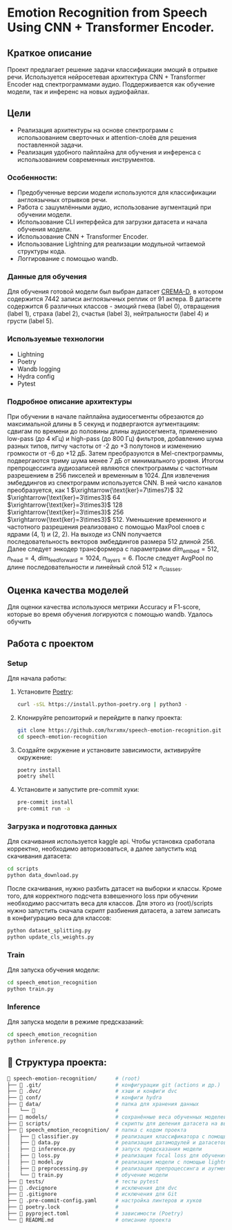 # Emotion Recognition from Speech Using CNN + Transformer Encoder.

## Краткое описание

Проект предлагает решение задачи классификации эмоций в отрывке речи.
Используется нейросетевая архитектура CNN + Transformer Encoder над
спектрограммами аудио. Поддерживается как обучение модели, так и инференс на
новых аудиофайлах.

## Цели

- Реализация архитектуры на основе спектрограмм с использованием сверточных и
  attention-слоёв для решения поставленной задачи.
- Реализация удобного пайплайна для обучения и инференса с использованием
  современных инструментов.

### Особенности:

- Предобученные версии модели используются для классификации англоязычных
  отрывков речи.
- Работа с зашумлёнными аудио, использование аугментаций при обучении модели.
- Использование CLI интерфейса для загрузки датасета и начала обучения модели.
- Использование CNN + Transformer Encoder.
- Использование Lightning для реализации модульной читаемой структуры кода.
- Логгирование с помощью wandb.

### Данные для обучения

Для обучения готовой модели был выбран датасет
[CREMA-D](https://www.kaggle.com/datasets/ejlok1/cremad), в котором содержится
7442 записи англоязычных реплик от 91 актера. В датасете содержится 6 различных
классов - эмоций гнева (label 0), отвращения (label 1), страха (label 2),
счастья (label 3), нейтральности (label 4) и грусти (label 5).

### Используемые технологии

- Lightning
- Poetry
- Wandb logging
- Hydra config
- Pytest

### Подробное описание архитектуры

При обучении в начале пайплайна аудиосегменты обрезаются до максимальной длины в
5 секунд и подвергаются аугментациям: сдвигам по времени до половины длины
аудиосегмента, применению low-pass (до 4 кГц) и high-pass (до 800 Гц) фильтров,
добавлению шума разных типов, питчу частоты от -2 до +3 полутонов и изменению
громкости от -6 до +12 дБ. Затем преобразуются в Mel-спектрограммы, подвергаются
триму шума менее 7 дБ от минимального уровня. Итогом препроцессинга аудиозаписей
являются спектрограммы с частотным разрешением в 256 пикселей и временным
в 1024. Для извлечения эмбеддингов из спектрограмм используется CNN. В ней число
каналов преобразуется, как 1 $\xrightarrow{\text{ker}=7\times7}$ 32
$\xrightarrow{\text{ker}=3\times3}$ 64 $\xrightarrow{\text{ker}=3\times3}$ 128
$\xrightarrow{\text{ker}=3\times3}$ 256 $\xrightarrow{\text{ker}=3\times3}$ 512.
Уменьшение временного и частотного разрешения реализовано с помощью MaxPool
слоев с ядрами (4, 1) и (2, 2). На выходе из CNN получается последовательность
векторов эмбеддингов размера 512 длиной 256. Далее следует энкодер трансформера
с параметрами $dim_\text{embed} = 512$, $n_\text{head} = 4$,
$dim_\text{feedforward} = 1024$, $n_\text{layers} = 6$. После следует AvgPool по
длине последовательности и линейный слой $512 \times n_\text{classes}$.

## Оценка качества моделей

Для оценки качества используюся метрики Accuracy и F1-score, которые во время
обучения логируются с помощью wandb. Удалось обучить

## Работа с проектом

### Setup

Для начала работы:

1. Установите [Poetry](https://python-poetry.org/docs/):
   ```bash
   curl -sSL https://install.python-poetry.org | python3 -
   ```
2. Клонируйте репозиторий и перейдите в папку проекта:
   ```bash
   git clone https://github.com/hxrxmx/speech-emotion-recognition.git
   cd speech-emotion-recognition
   ```
3. Создайте окружение и установите зависимости, активируйте окружение:
   ```bash
   poetry install
   poetry shell
   ```
4. Установите и запустите pre-commit хуки:
   ```bash
   pre-commit install
   pre-commit run -a
   ```

### Загрузка и подготовка данных

Для скачивания используется kaggle api. Чтобы установка сработала корректно,
необходимо авторизоваться, а далее запустить код скачивания датасета:

```bash
cd scripts
python data_download.py
```

После скачивания, нужно разбить датасет на выборки и классы. Кроме того, для
корректного подсчета взвешенного loss при обучении необходимо рассчитать веса
для классов. Для этого из (root)/scripts нужно запустить сначала скрипт
разбиения датасета, а затем записать в конфигурацию веса для классов:

```bash
python dataset_splitting.py
python update_cls_weights.py
```

### Train

Для запуска обучения модели:

```bash
cd speech_emotion_recognition
python train.py
```

### Inference

Для запуска модели в режиме предсказаний:

```bash
cd speech_emotion_recognition
python inference.py
```

## 📂 Структура проекта:

```bash
📁 speech-emotion-recognition/      # (root)
├── 📁 .git/                        # конфигурации git (actions и др.)
├── 📁 .dvc/                        # хэши и конфиги dvc
├── 📁 conf/                        # конфиги hydra
├── 📁 data/                        # папка для хранения данных
│   └── 📁                          #
├── 📁 models/                      # сохранённые веса обученных моделей
├── 📁 scripts/                     # скрипты для деления датасета на выборки и обновления весов
├── 📁 speech_emotion_recognition/  # папка с кодом проекта
│   ├── 📄 classifier.py            # реализация классификатора с помощью torch
│   ├── 📄 data.py                  # реализация датамодулей и датасетов
│   ├── 📄 inference.py             # запуск предсказания модели
│   ├── 📄 loss.py                  # реализация focal loss для обучения
│   ├── 📄 model.py                 # реализация модели с помощью lightning
│   ├── 📄 preprocessing.py         # реализация препроцессинга и аугментаций данных
│   └── 📄 train.py                 # обучение модели
├── 📁 tests/                       # тесты pytest
├── 📄 .dvcignore                   # исключения для dvc
├── 📄 .gitignore                   # исключения для Git
├── 📄 .pre-commit-config.yaml      # настройка линтеров и хуков
├── 📄 poetry.lock                  #
├── 📄 pyproject.toml               # зависимости (Poetry)
└── 📄 README.md                    # описание проекта
```
